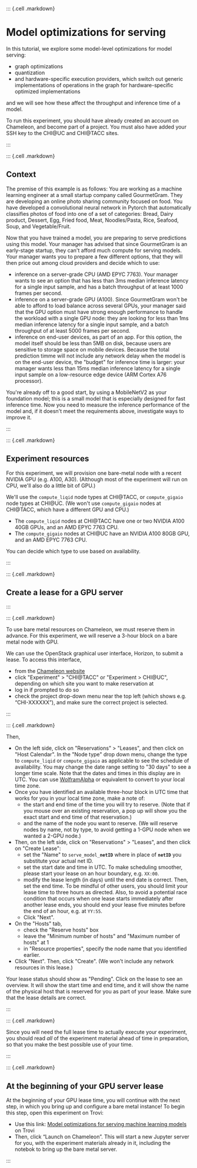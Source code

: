 
::: {.cell .markdown}

# Model optimizations for serving

In this tutorial, we explore some model-level optimizations for model serving:

* graph optimizations
* quantization
* and hardware-specific execution providers, which switch out generic implementations of operations in the graph for hardware-specific optimized implementations

and we will see how these affect the throughput and inference time of a model.

To run this experiment, you should have already created an account on Chameleon, and become part of a project. You must also have added your SSH key to the CHI@UC and CHI@TACC sites.

:::


::: {.cell .markdown}

## Context


The premise of this example is as follows: You are working as a machine learning engineer at a small startup company called GourmetGram. They are developing an online photo sharing community focused on food. You have developed a convolutional neural network in Pytorch that automatically classifies photos of food into one of a set of categories: Bread, Dairy product, Dessert, Egg, Fried food, Meat, Noodles/Pasta, Rice, Seafood, Soup, and Vegetable/Fruit.

Now that you have trained a model, you are preparing to serve predictions using this model. Your manager has advised that since GourmetGram is an early-stage startup, they can't afford much compute for serving models. Your manager wants you to prepare a few different options, that they will then price out among cloud providers and decide which to use:

* inference on a server-grade CPU (AMD EPYC 7763). Your manager wants to see an option that has less than 3ms median inference latency for a single input sample, and has a batch throughput of at least 1000 frames per second.
* inference on a server-grade GPU (A100). Since GourmetGram won't be able to afford to load balance across several GPUs, your manager said that the GPU option must have strong enough performance to handle the workload with a single GPU node: they are looking for less than 1ms median inference latency for a single input sample, and a batch throughput of at least 5000 frames per second.
* inference on end-user devices, as part of an app. For this option, the model itself should be less than 5MB on disk, because users are sensitive to storage space on mobile devices. Because the total prediction timme will not include any network delay when the model is on the end-user device, the "budget" for inference time is larger: your manager wants less than 15ms median inference latency for a single input sample on a low-resource edge device (ARM Cortex A76 processor).

You're already off to a good start, by using a MobileNetV2 as your foundation model; this is a small model that is especially designed for fast inference time. Now you need to measure the inference performance of the model and, if it doesn't meet the requirements above, investigate ways to improve it.

:::

::: {.cell .markdown}

## Experiment resources 

For this experiment, we will provision one bare-metal node with a recent NVIDIA GPU (e.g. A100, A30). (Although most of the experiment will run on CPU, we'll also do a little bit of GPU.)

We'll use the `compute_liqid` node types at CHI@TACC, or `compute_gigaio` node types at CHI@UC. (We won't use `compute_gigaio` nodes at CHI@TACC, which have a different GPU and CPU.)

* The `compute_liqid` nodes at CHI@TACC have one or two NVIDIA A100 40GB GPUs, and an AMD EPYC 7763 CPU.
* The `compute_gigaio` nodes at CHI@UC have an NVIDIA A100 80GB GPU, and an AMD EPYC 7763 CPU.

You can decide which type to use based on availability.

:::

::: {.cell .markdown}

## Create a lease for a GPU server

:::

::: {.cell .markdown}

To use bare metal resources on Chameleon, we must reserve them in advance. For this experiment, we will reserve a 3-hour block on a bare metal node with GPU.

We can use the OpenStack graphical user interface, Horizon, to submit a lease. To access this interface,

* from the [Chameleon website](https://chameleoncloud.org/)
* click "Experiment" > "CHI@TACC" or "Experiment > CHI@UC", depending on which site you want to make reservation at
* log in if prompted to do so
* check the project drop-down menu near the top left (which shows e.g. “CHI-XXXXXX”), and make sure the correct project is selected.

:::

::: {.cell .markdown}

Then, 

* On the left side, click on "Reservations" > "Leases", and then click on "Host Calendar". In the "Node type" drop down menu, change the type to `compute_liqid` or `compute_gigaio` as applicable to see the schedule of availability. You may change the date range setting to "30 days" to see a longer time scale. Note that the dates and times in this display are in UTC. You can use [WolframAlpha](https://www.wolframalpha.com/) or equivalent to convert to your local time zone. 
* Once you have identified an available three-hour block in UTC time that works for you in your local time zone, make a note of:
  * the start and end time of the time you will try to reserve. (Note that if you mouse over an existing reservation, a pop up will show you the exact start and end time of that reservation.)
  * and the name of the node you want to reserve. (We will reserve nodes by name, not by type, to avoid getting a 1-GPU node when we wanted a 2-GPU node.)
* Then, on the left side, click on "Reservations" > "Leases", and then click on "Create Lease":
  * set the "Name" to <code>serve_model_<b>netID</b></code> where in place of <code><b>netID</b></code> you substitute your actual net ID.
  * set the start date and time in UTC. To make scheduling smoother, please start your lease on an hour boundary, e.g. `XX:00`.
  * modify the lease length (in days) until the end date is correct. Then, set the end time. To be mindful of other users, you should limit your lease time to three hours as directed. Also, to avoid a potential race condition that occurs when one lease starts immediately after another lease ends, you should end your lease five minutes before the end of an hour, e.g. at `YY:55`.
  * Click "Next".
* On the "Hosts" tab, 
  * check the "Reserve hosts" box
  * leave the "Minimum number of hosts" and "Maximum number of hosts" at 1
  * in "Resource properties", specify the node name that you identified earlier.
* Click "Next". Then, click "Create". (We won't include any network resources in this lease.)
  
Your lease status should show as "Pending". Click on the lease to see an overview. It will show the start time and end time, and it will show the name of the physical host that is reserved for you as part of your lease. Make sure that the lease details are correct.

:::

::: {.cell .markdown}

Since you will need the full lease time to actually execute your experiment, you should read *all* of the experiment material ahead of time in preparation, so that you make the best possible use of your time.

:::

::: {.cell .markdown}

## At the beginning of your GPU server lease


At the beginning of your GPU lease time, you will continue with the next step, in which you bring up and configure a bare metal instance! To begin this step, open this experiment on Trovi:

* Use this link: [Model optimizations for serving machine learning models](https://chameleoncloud.org/experiment/share/f5acccf8-f2cb-4d1e-8918-4c8fd97bfc32) on Trovi
* Then, click “Launch on Chameleon”. This will start a new Jupyter server for you, with the experiment materials already in it, including the notebok to bring up the bare metal server.


:::

